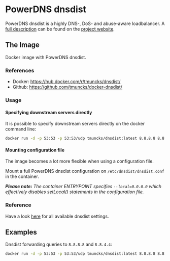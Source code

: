 # PowerDNS dnsdist

PowerDNS dnsdist is a highly DNS-, DoS- and abuse-aware loadbalancer. A [full description](https://www.powerdns.com/dnsdist.html) can be found on the [project website](https://www.powerdns.com/).

## The Image

Docker image with PowerDNS dnsdist.

### References

* Docker: <https://hub.docker.com/r/tmuncks/dnsdist/>
* Github: <https://github.com/tmuncks/docker-dnsdist/>

### Usage

#### Specifying downstream servers directly

It is possible to specify downstream servers directly on the docker command line:

```bash
docker run -d -p 53:53 -p 53:53/udp tmuncks/dnsdist:latest 8.8.8.8 8.8.4.4
```

#### Mounting configuration file

The image becomes a lot more flexible when using a configuration file.

Mount a full PowerDNS dnsdist configuration on `/etc/dnsdist/dnsdist.conf` in the container.

___Please note:__ The container ENTRYPOINT specifies `--local=0.0.0.0` which effectively disables setLocal() statements in the configuration file._

### Reference

Have a look [here](https://dnsdist.org/reference/config.html) for all available dnsdist settings.

## Examples

Dnsdist forwarding queries to `8.8.8.8` and `8.8.4.4`:

```bash
docker run -d -p 53:53 -p 53:53/udp tmuncks/dnsdist:latest 8.8.8.8 8.8.4.4
```

